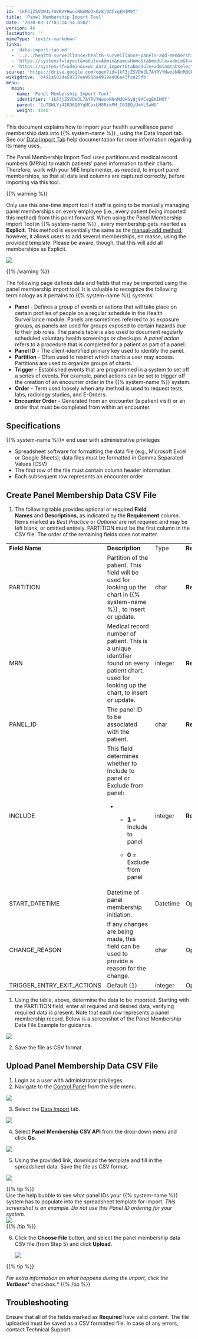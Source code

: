 ```yaml
---
id: '1kF3jZSVDWJL7AYRVYHwooNNnMdOkGy8j9ACvgEH1M0Y'
title: 'Panel Membership Import Tool'
date: '2020-03-17T03:14:54.850Z'
version: 46
lastAuthor: ''
mimeType: 'text/x-markdown'
links:
  - 'data-import-tab.md'
  - '../../health-surveillance/health-surveillance-panels-add-memberships-manually.md'
  - 'https://system/f=layout&module=Admin&name=Home&tabmodule=admin&t=Admin'
  - 'https://system/?f=admin&s=wc_data_import&tabmodule=admin&tabselect=Data+import'
source: 'https://drive.google.com/open?id=1kF3jZSVDWJL7AYRVYHwooNNnMdOkGy8j9ACvgEH1M0Y'
wikigdrive: 'b491a582da59717ee958da4919ee86a43fce25fb'
menu:
  main:
    name: 'Panel Membership Import Tool'
    identifier: '1kF3jZSVDWJL7AYRVYHwooNNnMdOkGy8j9ACvgEH1M0Y'
    parent: '1uT8WLYj42KO6Q0YgNCoxLH8RikMH_C6IBQjUmhLSaWU'
    weight: 4840
---
```

This document explains how to import your health surveillance panel membership data into {{% system-name %}} , using the Data Import tab. See our [Data Import Tab](data-import-tab.md) help documentation for more information regarding its many uses.

The Panel Membership Import Tool uses partitions and medical record numbers (MRNs) to match patients' panel information to their charts. Therefore, work with your MIE Implementer, as needed, to import panel memberships, so that all data and columns are captured correctly, before importing via this tool.

{{% warning %}}

Only use this one-time import tool if staff is going to be manually managing panel memberships on every employee (i.e., every patient being imported this method) from this point forward. When using the Panel Membership Import Tool in {{% system-name %}} , every membership gets inserted as **Explicit**. This method is essentially the same as the [manual-add method](../../health-surveillance/health-surveillance-panels-add-memberships-manually.md); however, it allows users to add several memberships, en masse, using the provided template. Please be aware, though, that this will add all memberships as Explicit.
  
![](../panel-membership-import-tool.assets/5cab3522106766df005f29e69b6fc35d.png)  

{{% /warning %}}

The following page defines data and fields that may be imported using the panel membership import tool. It is valuable to recognize the following terminology as it pertains to {{% system-name %}} systems:
* <strong>Panel</strong> - Defines a group of events or actions that will take place on certain profiles of people on a regular schedule in the Health Surveillance module. Panels are sometimes referred to as exposure groups, as panels are used for groups exposed to certain hazards due to their job roles. The panels table is also used to document regularly scheduled voluntary health screenings or checkups. A <em>panel action</em> refers to a procedure that is completed for a patient as part of a panel.
* <strong>Panel ID</strong> - The client-identified primary key used to identify the panel.
* <strong>Partition</strong> - Often used to restrict which charts a user may access. Partitions are used to organize groups of charts.
* <strong>Trigger</strong> - Established events that are programmed in a system to set off a series of events. For example, panel actions can be set to trigger off the creation of an encounter order in the {{% system-name %}} system.
* <strong>Order</strong> - Term used loosely when any method is used to request tests, labs, radiology studies, and E-Orders.
* <strong>Encounter Order</strong> - Generated from an encounter (a patient visit) or an order that must be completed from within an encounter.
  
## Specifications  

{{% system-name %}}*  end user with administrative privileges
* Spreadsheet software for formatting the data file (e.g., Microsoft Excel or Google Sheets); data files must be formatted in Comma Separated Values (CSV)
* The first row of the file must contain column header information
* Each subsequent row represents an encounter order
  
## Create Panel Membership Data CSV File  

1. The following table provides optional or required <strong>Field Names</strong> and <strong>Descriptions</strong>, as indicated by the <strong>Requirement</strong> column. Items marked as <em>Best Practice</em> or <em>Optional</em> are not required and may be left blank, or omitted entirely. PARTITION must be the first column in the CSV file. The order of the remaining fields does not matter.


<table>
<tr>
<td><strong>Field Name</strong></td>
<td><strong>Description</strong></td>
<td>Type</td>
<td><strong>Requirement</strong></td>
</tr>
<tr>
<td>PARTITION</td>
<td>Partition of the patient. This field will be used for looking up the chart in {{% system-name %}} , to insert or update.</td>
<td>char</td>
<td><strong>Required</strong></td>
</tr>
<tr>
<td>MRN</td>
<td>Medical record number of patient. This is a unique identifier found on every patient chart, used for looking up the chart, to insert or update.</td>
<td>integer</td>
<td><strong>Required</strong></td>
</tr>
<tr>
<td>PANEL_ID</td>
<td>The panel ID to be associated with the patient.</td>
<td>char</td>
<td><strong>Required</strong></td>
</tr>
<tr>
<td>INCLUDE</td>
<td>This field determines whether to Include to panel or Exclude from panel:
<ul><li><ul><li><p><strong>1</strong> = Include to panel</p></li><li><p><strong>0</strong> = Exclude from panel</p></li></ul></li></ul></td>
<td>integer</td>
<td><strong>Required</strong></td>
</tr>
<tr>
<td>START_DATETIME</td>
<td>Datetime of panel membership initiation.</td>
<td>Datetime</td>
<td>Optional
</td>
</tr>
<tr>
<td>CHANGE_REASON</td>
<td>If any changes are being made, this field can be used to provide a reason for the change.</td>
<td>char</td>
<td>Optional</td>
</tr>
<tr>
<td>TRIGGER_ENTRY_EXIT_ACTIONS</td>
<td>Default (1)</td>
<td>integer</td>
<td>Optional</td>
</tr>

</table>

1. Using the table, above, determine the data to be imported. Starting with the PARTITION field, enter all required and desired data, verifying required data is present. Note that each row represents a panel membership record. Below is a screenshot of the Panel Membership Data File Example for guidance.

  
![](../panel-membership-import-tool.assets/3fd82738893d6be993e61af6beb2add7.png)  


2. Save the file as CSV format.
  
## Upload Panel Membership Data CSV File  

1. Login as a user with administrator privileges.
2. Navigate to the [Control Panel](https://system/f=layout&module=Admin&name=Home&tabmodule=admin&t=Admin) from the side menu.

  
![](../panel-membership-import-tool.assets/e2ef9d3cd79f5006055f09ee851afb8f.png)  


3. Select the [Data Import](https://system/?f=admin&s=wc_data_import&tabmodule=admin&tabselect=Data+import) tab.

  
![](../panel-membership-import-tool.assets/197af282190b350e97494ffba0636d29.png)  


4. Select <strong>Panel Membership CSV API</strong> from the drop-down menu and click <strong>Go</strong>.

  
![](../panel-membership-import-tool.assets/54682425d132f1d1efa93de9f3f35eee.png)  


5. Using the provided link, download the template and fill in the spreadsheet data. Save the file as CSV format.

  
![](../panel-membership-import-tool.assets/7cd2d5ac9362a60912c63a7f6154c069.png)  

{{% tip %}}  
Use the help bubble to see what panel IDs your {{% system-name %}} system has to populate into the spreadsheet template for import. *This screenshot is an example. Do not use this Panel ID ordering for your system.*  
![](../panel-membership-import-tool.assets/4abf1c02d7137491533e63bef4127265.png)  
{{% /tip %}}

6. Click the <strong>Choose File</strong> button, and select the panel membership data CSV file (from Step 5) and click <strong>Upload</strong>.

   <img src="../panel-membership-import-tool.assets/22ab2e692fb4da43e0c888c3066ba0b2.png" />  


{{% tip %}}

*For extra information on what happens during the import, click the* **_Verbose_*** checkbox.*
{{% /tip %}}
  
## Troubleshooting  

Ensure that all of the fields marked as **Required** have valid content. The file uploaded must be saved as a CSV formatted file. In case of any errors, contact Technical Support.
